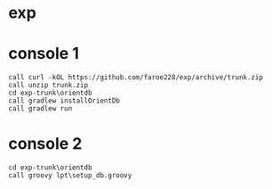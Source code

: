 # exp

# console 1

    call curl -kOL https://github.com/faroe228/exp/archive/trunk.zip
    call unzip trunk.zip
    cd exp-trunk\orientdb
    call gradlew installOrientDb
    call gradlew run

# console 2

    cd exp-trunk\orientdb
    call groovy lpt\setup_db.groovy



